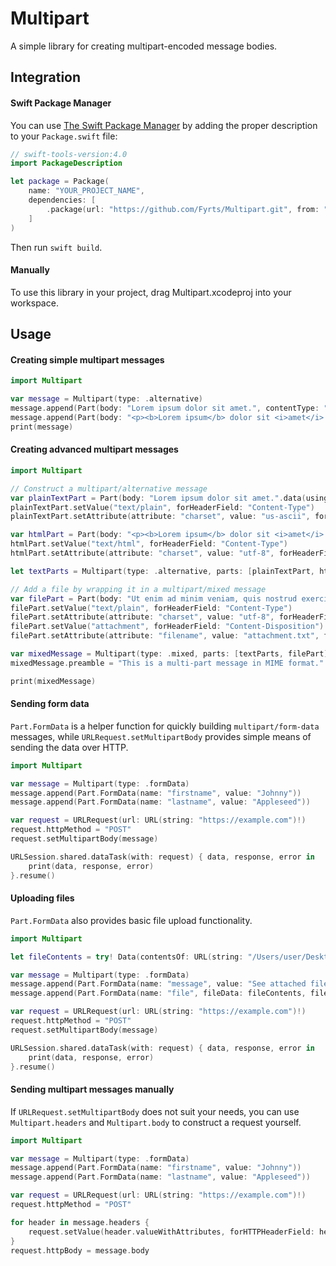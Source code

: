 # Multipart

A simple library for creating multipart-encoded message bodies.

## Integration

#### Swift Package Manager

You can use [The Swift Package Manager](https://swift.org/package-manager) by adding the proper description to your `Package.swift` file:

```swift
// swift-tools-version:4.0
import PackageDescription

let package = Package(
    name: "YOUR_PROJECT_NAME",
    dependencies: [
        .package(url: "https://github.com/Fyrts/Multipart.git", from: "0.1"),
    ]
)
```
Then run `swift build`.

#### Manually

To use this library in your project, drag Multipart.xcodeproj into your workspace.

## Usage

#### Creating simple multipart messages

```swift
import Multipart

var message = Multipart(type: .alternative)
message.append(Part(body: "Lorem ipsum dolor sit amet.", contentType: "text/plain"))
message.append(Part(body: "<p><b>Lorem ipsum</b> dolor sit <i>amet</i>.</p>", contentType: "text/html"))
print(message)
```

#### Creating advanced multipart messages

```swift
import Multipart

// Construct a multipart/alternative message
var plainTextPart = Part(body: "Lorem ipsum dolor sit amet.".data(using: .ascii)!)
plainTextPart.setValue("text/plain", forHeaderField: "Content-Type")
plainTextPart.setAttribute(attribute: "charset", value: "us-ascii", forHeaderField: "Content-Type")

var htmlPart = Part(body: "<p><b>Lorem ipsum</b> dolor sit <i>amet</i>.</p>")
htmlPart.setValue("text/html", forHeaderField: "Content-Type")
htmlPart.setAttribute(attribute: "charset", value: "utf-8", forHeaderField: "Content-Type")

let textParts = Multipart(type: .alternative, parts: [plainTextPart, htmlPart])

// Add a file by wrapping it in a multipart/mixed message
var filePart = Part(body: "Ut enim ad minim veniam, quis nostrud exercitation ullamco.")
filePart.setValue("text/plain", forHeaderField: "Content-Type")
filePart.setAttribute(attribute: "charset", value: "utf-8", forHeaderField: "Content-Type")
filePart.setValue("attachment", forHeaderField: "Content-Disposition")
filePart.setAttribute(attribute: "filename", value: "attachment.txt", forHeaderField: "Content-Disposition")

var mixedMessage = Multipart(type: .mixed, parts: [textParts, filePart])
mixedMessage.preamble = "This is a multi-part message in MIME format."

print(mixedMessage)
```

#### Sending form data

`Part.FormData` is a helper function for quickly building `multipart/form-data` messages, while `URLRequest.setMultipartBody`
provides simple means of sending the data over HTTP. 

```swift
import Multipart

var message = Multipart(type: .formData)
message.append(Part.FormData(name: "firstname", value: "Johnny"))
message.append(Part.FormData(name: "lastname", value: "Appleseed"))

var request = URLRequest(url: URL(string: "https://example.com")!)
request.httpMethod = "POST"
request.setMultipartBody(message)

URLSession.shared.dataTask(with: request) { data, response, error in
    print(data, response, error)
}.resume()
```

#### Uploading files

`Part.FormData` also provides basic file upload functionality.

```swift
import Multipart

let fileContents = try! Data(contentsOf: URL(string: "/Users/user/Desktop/document.pdf")!)

var message = Multipart(type: .formData)
message.append(Part.FormData(name: "message", value: "See attached file."))
message.append(Part.FormData(name: "file", fileData: fileContents, fileName: "document.pdf", contentType: "application/pdf"))

var request = URLRequest(url: URL(string: "https://example.com")!)
request.httpMethod = "POST"
request.setMultipartBody(message)

URLSession.shared.dataTask(with: request) { data, response, error in
    print(data, response, error)
}.resume()
```

#### Sending multipart messages manually

If `URLRequest.setMultipartBody` does not suit your needs, you can use `Multipart.headers` and `Multipart.body` to construct a
request yourself.

```swift
import Multipart

var message = Multipart(type: .formData)
message.append(Part.FormData(name: "firstname", value: "Johnny"))
message.append(Part.FormData(name: "lastname", value: "Appleseed"))

var request = URLRequest(url: URL(string: "https://example.com")!)
request.httpMethod = "POST"

for header in message.headers {
    request.setValue(header.valueWithAttributes, forHTTPHeaderField: header.name)
}
request.httpBody = message.body
```
